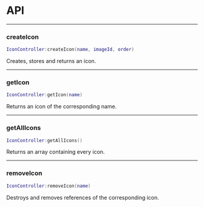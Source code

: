 # API

--------------------
### createIcon
```lua
IconController:createIcon(name, imageId, order)
```
Creates, stores and returns an icon.

--------------------
### getIcon
```lua
IconController:getIcon(name)
```
Returns an icon of the corresponding name.

--------------------
### getAllIcons
```lua
IconController:getAllIcons()
```
Returns an array containing every icon.

--------------------
### removeIcon
```lua
IconController:removeIcon(name)
```
Destroys and removes references of the corresponding icon.
